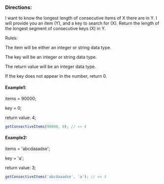 ### Directions:

I want to know the longest length of consecutive items of X there are in Y. I will provide you an item (Y), and a key to search for (X). Return the length of the longest segment of consecutive keys (X) in Y.

Rules:

The item will be either an integer or string data type.

The key will be an integer or string data type.

The return value will be an integer data type.

If the key does not appear in the number, return 0.

#### Example1:

items = 90000;

key = 0;

return value: 4;

```javascript
getConsectiveItems(90000, 0); // => 4
```

#### Example2:

items = 'abcdaaadse';

key = 'a';

return value: 3;

```javascript
getConsectiveItems('abcdaaadse', 'a'); // => 3
```